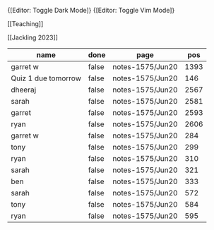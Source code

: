 
{[Editor: Toggle Dark Mode]} {[Editor: Toggle Vim Mode]}

[[Teaching]]

[[Jackling 2023]]

<!-- #query task where page =~ /notes-1575/ and done = false -->
|name               |done |page            |pos |
|-------------------|-----|----------------|----|
|garret w           |false|notes-1575/Jun20|1393|
|Quiz 1 due tomorrow|false|notes-1575/Jun20|146 |
|dheeraj            |false|notes-1575/Jun20|2567|
|sarah              |false|notes-1575/Jun20|2581|
|garret             |false|notes-1575/Jun20|2593|
|ryan               |false|notes-1575/Jun20|2606|
|garret w           |false|notes-1575/Jun20|284 |
|tony               |false|notes-1575/Jun20|299 |
|ryan               |false|notes-1575/Jun20|310 |
|sarah              |false|notes-1575/Jun20|321 |
|ben                |false|notes-1575/Jun20|333 |
|sarah              |false|notes-1575/Jun20|572 |
|tony               |false|notes-1575/Jun20|584 |
|ryan               |false|notes-1575/Jun20|595 |
<!-- /query -->



